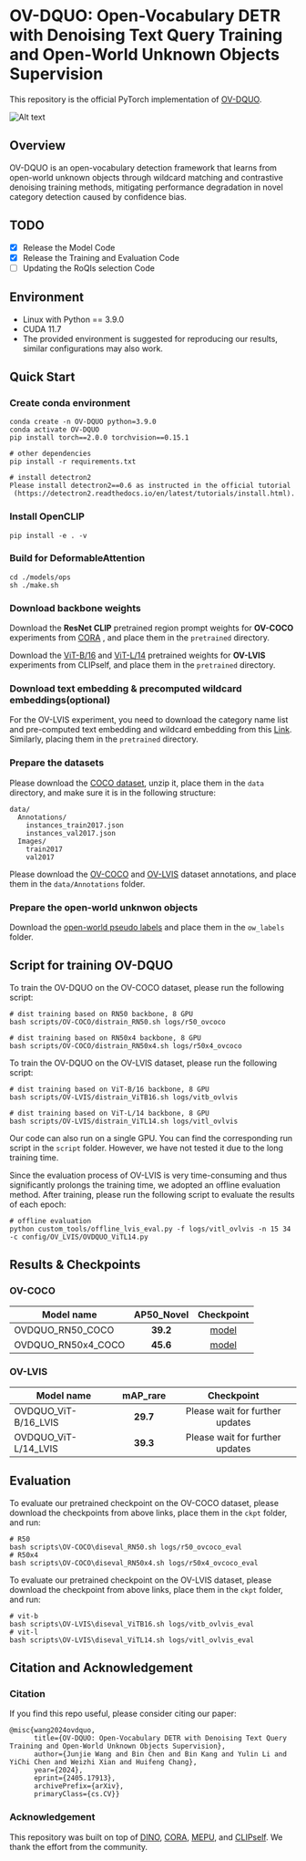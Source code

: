 # OV-DQUO: Open-Vocabulary DETR with Denoising Text Query Training and Open-World Unknown Objects Supervision
This repository is the official PyTorch implementation of [OV-DQUO](https://arxiv.org/abs/2405.17913). 


![Alt text](docs/method.png)
## Overview
OV-DQUO is an open-vocabulary detection framework that learns from open-world unknown objects through wildcard matching and contrastive denoising training methods, mitigating performance degradation in novel category detection caused by confidence bias.
## TODO
- [x] Release the Model Code
- [x] Release the Training and Evaluation Code
- [ ] Updating the RoQIs selection Code

## Environment
- Linux with Python == 3.9.0
- CUDA 11.7
- The provided environment is suggested for reproducing our results, similar configurations may also work.

## Quick Start

### Create conda environment
```
conda create -n OV-DQUO python=3.9.0
conda activate OV-DQUO
pip install torch==2.0.0 torchvision==0.15.1

# other dependencies
pip install -r requirements.txt

# install detectron2
Please install detectron2==0.6 as instructed in the official tutorial
 (https://detectron2.readthedocs.io/en/latest/tutorials/install.html). 
```
### Install OpenCLIP 
`pip install -e . -v`
### Build for DeformableAttention 
```
cd ./models/ops
sh ./make.sh
```
### Download backbone weights
Download the __ResNet CLIP__ pretrained region prompt weights for __OV-COCO__ experiments from [CORA](https://drive.google.com/drive/folders/17mi8O1YW6dl8TRkwectHRoC8xbK5sLMw) , and place them in the `pretrained` directory. 

Download the [ViT-B/16](https://drive.google.com/file/d/1-yfrMVaS4aN5uZSYCTalhJ_Pq3j_2aT4/view) and [ViT-L/14](https://drive.google.com/file/d/1_bQMw-R0tBgvFWAAJFi7RbAHN4-OYIz0/view) pretrained weights for __OV-LVIS__ experiments from CLIPself, and place them in the `pretrained` directory.
### Download text embedding & precomputed wildcard embeddings(optional)
For the OV-LVIS experiment, you need to download the category name list and pre-computed text embedding and wildcard embedding from this [Link](https://drive.google.com/drive/folders/1xtMPvWfhAc3udfskw4wLVZy3zR_KUvgQ?usp=sharing). Similarly, placing them in the `pretrained` directory. 
### Prepare the datasets
Please download the [COCO dataset](https://cocodataset.org/#download), unzip it, place them in the `data` directory, and make sure it is in the following structure:
```
data/
  Annotations/
    instances_train2017.json
    instances_val2017.json
  Images/
    train2017
    val2017
```
Please download the [OV-COCO](https://drive.google.com/drive/folders/1Jgkpoz_ILJRI4xRJydi7dQfFjwtAFbef?usp=sharing) and [OV-LVIS](https://drive.google.com/drive/folders/1ID3TqDzDMm8VBaY-pPS4WRjoio-rePpO?usp=sharing) dataset annotations, and place them in the `data/Annotations` folder.
### Prepare the open-world unknwon objects
<!-- Please download the [open-world pseudo labels](https://drive.google.com/drive/folders/1j-i6BkbsHvD_pNXVZRQ6fmAYOWnF4Ao4?usp=sharing), and place them in the `ow_labels` directory.  -->
Download the [open-world pseudo labels](https://drive.google.com/drive/folders/1j-i6BkbsHvD_pNXVZRQ6fmAYOWnF4Ao4?usp=sharing) and place them in the `ow_labels` folder.
## Script for training OV-DQUO
To train the OV-DQUO on the OV-COCO dataset, please run the following script:
``` 
# dist training based on RN50 backbone, 8 GPU
bash scripts/OV-COCO/distrain_RN50.sh logs/r50_ovcoco
```
``` 
# dist training based on RN50x4 backbone, 8 GPU
bash scripts/OV-COCO/distrain_RN50x4.sh logs/r50x4_ovcoco
```
To train the OV-DQUO on the OV-LVIS dataset, please run the following script:
``` 
# dist training based on ViT-B/16 backbone, 8 GPU
bash scripts/OV-LVIS/distrain_ViTB16.sh logs/vitb_ovlvis
```
``` 
# dist training based on ViT-L/14 backbone, 8 GPU
bash scripts/OV-LVIS/distrain_ViTL14.sh logs/vitl_ovlvis
```
Our code can also run on a single GPU. You can find the corresponding run script in the `script` folder. However, we have not tested it due to the long training time.

Since the evaluation process of OV-LVIS is very time-consuming and thus significantly prolongs the training time, we adopted an offline evaluation method. After training, please run the following script to evaluate the results of each epoch:
``` 
# offline evaluation
python custom_tools/offline_lvis_eval.py -f logs/vitl_ovlvis -n 15 34 -c config/OV_LVIS/OVDQUO_ViTL14.py
```
## Results & Checkpoints  
### OV-COCO
| Model name    | __AP50_Novel__  |  Checkpoint |
| ------------  | :------------:  | :------------: |
| OVDQUO_RN50_COCO   | __39.2__ | [model](https://drive.google.com/file/d/17Nlo0V4jrJz0bNvivfFXcOcaYZq-Up3x/view?usp=sharing)  |
| OVDQUO_RN50x4_COCO | __45.6__ |  [model](https://drive.google.com/file/d/1bDxIj1spUmqrMRNHGzK5TZd9uhL9T1KG/view?usp=sharing) |

### OV-LVIS
| Model name    | mAP_rare     | Checkpoint |
| ------------  | :------------: | :------------: |
| OVDQUO_ViT-B/16_LVIS | __29.7__ | Please wait for further updates  |   
| OVDQUO_ViT-L/14_LVIS | __39.3__ | Please wait for further updates |   
## Evaluation
To evaluate our pretrained checkpoint on the OV-COCO dataset, please download the checkpoints from above links, place them in the `ckpt` folder, and run:
```
# R50
bash scripts\OV-COCO\diseval_RN50.sh logs/r50_ovcoco_eval
# R50x4
bash scripts\OV-COCO\diseval_RN50x4.sh logs/r50x4_ovcoco_eval
```
To evaluate our pretrained checkpoint on the OV-LVIS dataset, please download the checkpoint from above links, place them in the `ckpt` folder, and run:
```
# vit-b
bash scripts\OV-LVIS\diseval_ViTB16.sh logs/vitb_ovlvis_eval
# vit-l
bash scripts\OV-LVIS\diseval_ViTL14.sh logs/vitl_ovlvis_eval
```
## Citation and Acknowledgement

### Citation

If you find this repo useful, please consider citing our paper:
```
@misc{wang2024ovdquo,
      title={OV-DQUO: Open-Vocabulary DETR with Denoising Text Query Training and Open-World Unknown Objects Supervision}, 
      author={Junjie Wang and Bin Chen and Bin Kang and Yulin Li and YiChi Chen and Weizhi Xian and Huifeng Chang},
      year={2024},
      eprint={2405.17913},
      archivePrefix={arXiv},
      primaryClass={cs.CV}}
```
### Acknowledgement

This repository was built on top of [DINO](https://github.com/IDEA-Research/DINO), [CORA](https://github.com/tgxs002/CORA/tree/master), [MEPU](https://github.com/frh23333/mepu-owod), and [CLIPself](https://github.com/wusize/CLIPSelf/). We thank the effort from the community.